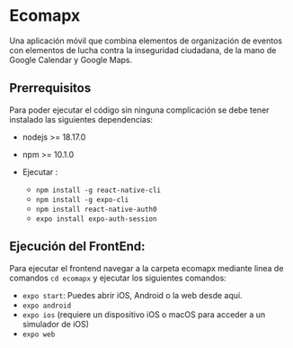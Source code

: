 # Ecomapx
Una aplicación móvil que combina elementos de organización de eventos con elementos de lucha contra la inseguridad ciudadana, de la mano de Google Calendar y Google Maps.

## Prerrequisitos
Para poder ejecutar el código sin ninguna complicación se debe tener instalado las siguientes dependencias:
- nodejs >= 18.17.0
- npm >= 10.1.0
- Ejecutar :

  - ```npm install -g react-native-cli```
  - ```npm install -g expo-cli```
  - ```npm install react-native-auth0```
  - ```expo install expo-auth-session```



## Ejecución del FrontEnd:
Para ejecutar el frontend navegar a la carpeta ecomapx mediante linea de comandos ```cd ecomapx``` y ejecutar los siguientes comandos:
- ```expo start```: Puedes abrir iOS, Android o la web desde aquí.
- ```expo android``` 
- ```expo ios``` (requiere un dispositivo iOS o macOS para acceder a un simulador de iOS)
- ```expo web``` 
